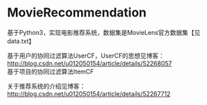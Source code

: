 # MovieRecommendation 

基于Python3，实现电影推荐系统，数据集是MovieLens官方数据集【见data.txt】   
   
基于用户的协同过滤算法UserCF，UserCF的思想见博客：http://blog.csdn.net/u012050154/article/details/52268057    
基于项目的协同过滤算法ItemCF  

关于推荐系统的介绍见博客：http://blog.csdn.net/u012050154/article/details/52267712
